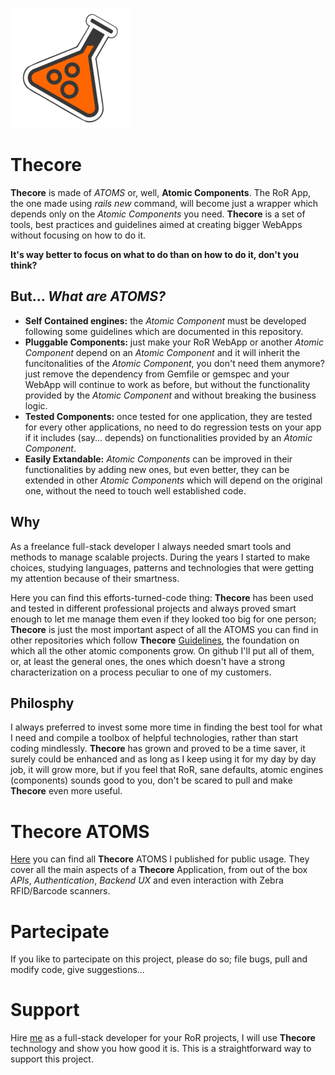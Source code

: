 ![**Thecore** Logo](https://github.com/gabrieletassoni/thecore_ui_layout_taris_website/raw/master/app/assets/images/logo.png)
# **Thecore**
**Thecore** is made of _ATOMS_ or, well, **Atomic Components**. 
The RoR App, the one made using _rails new_ command, will become just a wrapper which depends only on the _Atomic Components_ you need.
**Thecore** is a set of tools, best practices and guidelines aimed at creating bigger WebApps without focusing on how to do it.

**It's way better to focus on what to do than on how to do it, don't you think?**

## But... _What are ATOMS?_
 * **Self Contained engines:** the _Atomic Component_ must be developed following some guidelines which are documented in this repository.
 * **Pluggable Components:** just make your RoR WebApp or another _Atomic Component_ depend on an _Atomic Component_ and it will inherit the funcitonalities of the _Atomic Component_, you don't need them anymore? just remove the dependency from Gemfile or gemspec and your WebApp will continue to work as before, but without the functionality provided by the _Atomic Component_ and without breaking the business logic.
 * **Tested Components:** once tested for one application, they are tested for every other applications, no need to do regression tests on your app if it includes (say... depends) on functionalities provided by an _Atomic Component_.
 * **Easily Extandable:** _Atomic Components_ can be improved in their functionalities by adding new ones, but even better, they can be extended in other _Atomic Components_ which will depend on the original one, without the need to touch well established code.

## Why
As a freelance full-stack developer I always needed smart tools and methods to manage scalable projects. During the years I started to make choices, studying languages, patterns and technologies that were getting my attention because of their smartness.

Here you can find this efforts-turned-code thing: **Thecore** has been used and tested in different professional projects and always proved smart enough to let me manage them even if they looked too big for one person; **Thecore** is just the most important aspect of all the ATOMS you can find in other repositories which follow **Thecore** [Guidelines](GUIDELINES.md), the foundation on which all the other atomic components grow. On github I'll put all of them, or, at least the general ones, the ones which doesn't have a strong characterization on a process peculiar to one of my customers.

## Philosphy
I always preferred to invest some more time in finding the best tool for what I need and compile a toolbox of helpful technologies, rather than start coding mindlessly. **Thecore** has grown and proved to be a time saver, it surely could be enhanced and as long as I keep using it for my day by day job, it will grow more, but if you feel that RoR, sane defaults, atomic engines (components) sounds good to you, don't be scared to pull and make **Thecore** even more useful.

# Thecore ATOMS

[Here](https://github.com/gabrieletassoni?tab=repositories&q=thecore&type=public&language=ruby&sort=name) you can find all **Thecore** ATOMS I published for public usage. They cover all the main aspects of a **Thecore** Application, from out of the box _APIs_, _Authentication_, _Backend UX_ and even interaction with Zebra RFID/Barcode scanners.

# Partecipate
If you like to partecipate on this project, please do so; file bugs, pull and modify code, give suggestions...

# Support
Hire [me](mailto:gabriele.tassoni@gmail.com) as a full-stack developer for your RoR projects, I will use **Thecore** technology and show you how good it is. This is a straightforward way to support this project.
